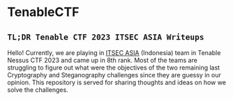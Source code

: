 # TenableCTF
`TL;DR Tenable CTF 2023 ITSEC ASIA Writeups`
--

Hello! Currently, we are playing in [ITSEC ASIA](https://itsec.asia/) (Indonesia) team in Tenable Nessus CTF 2023 and came up in 8th rank.
Most of the teams are struggling to figure out what were the objectives of the two remaining last Cryptography and Steganography challenges since they are guessy in our opinion.
This repository is served for sharing thoughts and ideas on how we solve the challenges.


